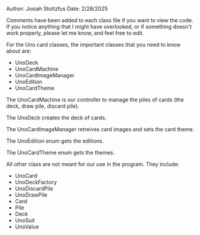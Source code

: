 Author: Josiah Stoltzfus
Date: 2/28/2025

Comments have been added to each class file if you want to view the code. If you notice anything that I might have overlooked, or if something doesn't work properly, please let me know, and feel free to edit.

For the Uno card classes, the important classes that you need to know about are:
  - UnoDeck
  - UnoCardMachine
  - UnoCardImageManager
  - UnoEdition
  - UnoCardTheme

The UnoCardMachine is our controller to manage the piles of cards (the deck, draw pile, discard pile).

The UnoDeck creates the deck of cards.

The UnoCardImageManager retreives card images and sets the card theme.

The UnoEdition enum gets the editions.

The UnoCardTheme enum gets the themes.

All other class are not meant for our use in the program. They include:
  - UnoCard
  - UnoDeckFactory
  - UnoDiscardPile
  - UnoDrawPile
  - Card
  - Pile
  - Deck
  - UnoSuit
  - UnoValue

